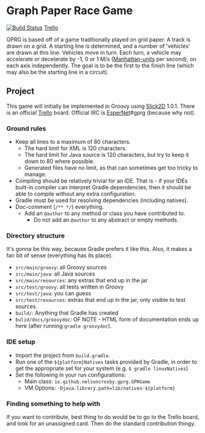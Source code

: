 # Graph Paper Race Game #
[![Build Status](https://travis-ci.org/NelsonCrosby/GraphPaperRaceGame.svg?branch=master)](https://travis-ci.org/NelsonCrosby/GraphPaperRaceGame)
[Trello]

GPRG is based off of a game traditionally played on grid paper. A track is
 drawn on a grid. A starting line is determined, and a number of 'vehicles' are
 drawn at this line. Vehicles move in turn. Each turn, a vehicle may accelerate
 or decelerate by -1, 0 or 1 M/s ([Manhattan-units] per second), on each axis
 independently. The goal is to be the first to the finish line (which may also
 be the starting line in a circuit).

[Trello]: https://trello.com/b/hrNlfIF5/graph-paper-race-game
[Manhattan-units]: http://en.wikipedia.org/wiki/Taxicab_geometry


## Project ##

This game will initially be implemented in Groovy using [Slick2D] 1.0.1. There
 is an official [Trello] board. Official IRC is [EsperNet]#gprg (because why
 not).

[Slick2D]: http://slick.ninjacave.com/
[EsperNet]: http://webchat.esper.net/


### Ground rules ###

- Keep all lines to a maximum of 80 characters.
    - The hard limit for XML is 120 characters.
    - The hard limit for Java source is 120 characters, but try to keep it down
        to 80 where possible.
    - Generated files have no limit, as that can sometimes get too tricky to
        manage.
- Compiling should be relatively trivial for an IDE. That is - if your IDEs
    built-in compiler can interpret Gradle dependencies, then it should be able
    to compile without any extra configuration.
- Gradle must be used for resolving dependencies (including natives).
- Doc-comment (`/** */`) everything.
    - Add an `@author` to any method or class you have contributed to.
        - Do not add an `@author` to any abstract or empty methods.


### Directory structure ###

It's gonna be this way, because Gradle prefers it like this. Also, it makes
 a fair bit of sense (everything has its place).

- `src/main/groovy`: all Groovy sources
- `src/main/java`: all Java sources
- `src/main/resources`: any extras that end up in the jar
- `src/test/groovy`: all tests written in Groovy
- `src/test/java`: you can guess
- `src/test/resources`: extras that end up in the jar, only visible to test 
    sources.
- `build/`: Anything that Gradle has created
- `bulid/docs/groovydoc`: OF NOTE - HTML form of documentation ends up here
    (after running `gradle groovydoc`).


### IDE setup ###

- Import the project from `build.gradle`.
- Run one of the `${platform}Natives` tasks provided by Gradle, in order to get
    the appropriate set for your system (e.g. `$ gradle linuxNatives`)
- Set the following in your run configurations:
    - Main class: `io.github.nelsoncrosby.gprg.GPRGame`
    - VM Options: `-Djava.library.path=lib/natives-${platform}`


### Finding something to help with ###

If you want to contribute, best thing to do would be to go to the Trello board,
 and look for an unassigned card. Then do the standard contribution thingy.
